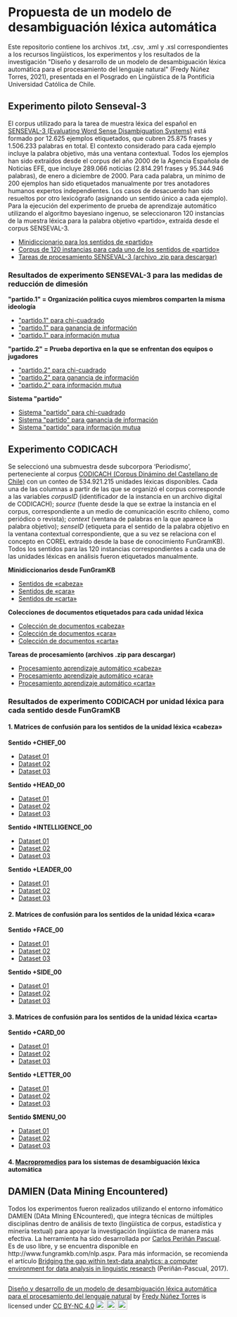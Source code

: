 # Propuesta de un modelo de desambiguación léxica automática
<p>Este repositorio contiene los archivos .txt, .csv, .xml y .xsl correspondientes a los recursos lingüísticos, los experimentos y los resultados de la investigación "Diseño y desarrollo de un modelo de desambiguación léxica automática para el procesamiento del lenguaje natural" (Fredy Núñez Torres, 2021), presentada en el Posgrado en Lingüística de la Pontificia Universidad Católica de Chile.</p>

## Experimento piloto Senseval-3
<p>El corpus utilizado para la tarea de muestra léxica del español en <a href="http://web.eecs.umich.edu/~mihalcea/senseval/">SENSEVAL-3 (Evaluating Word Sense Disambiguation Systems)</a> está formado por 12.625 ejemplos etiquetados, que cubren 25.875 frases y 1.506.233 palabras en total. El contexto considerado para cada ejemplo incluye la palabra objetivo, más una ventana contextual. Todos los ejemplos han sido extraídos desde el corpus del año 2000 de la Agencia Española de Noticias EFE, que incluye 289.066 noticias (2.814.291 frases y 95.344.946 palabras), de enero a diciembre de 2000. Para cada palabra, un mínimo de 200 ejemplos han sido etiquetados manualmente por tres anotadores humanos expertos independientes. Los casos de desacuerdo han sido resueltos por otro lexicógrafo (asignando un sentido único a cada ejemplo). Para la ejecución del experimento de prueba de aprendizaje automático utilizando el algoritmo bayesiano ingenuo, se seleccionaron 120 instancias de la  muestra léxica para la palabra objetivo «partido», extraída desde el corpus SENSEVAL-3.</p>

- <a href="https://github.com/fredyrodrigors/tesis-phd/blob/main/experimento_senseval-3/partido_minidir_senseval.xml">Minidiccionario para los sentidos de «partido»</a> 
- <a href="https://github.com/fredyrodrigors/tesis-phd/blob/main/experimento_senseval-3/partido_instancecorpus_senseval.xml">Corpus de 120 instancias para cada uno de los sentidos de «partido»</a>
- <a href="https://github.com/fredyrodrigors/tesis-phd/blob/main/tareas_de_procesamiento/Tareas%20de%20procesamiento%20SENSEVAL-3.zip">Tareas de procesamiento SENSEVAL-3 (archivo .zip para descargar)</a>

### Resultados de experimento SENSEVAL-3 para las medidas de reducción de dimesión

**"partido.1" =  Organización política cuyos miembros comparten la misma ideología**
- <a href="https://github.com/fredyrodrigors/tesis-phd/blob/main/experimento_senseval-3/resultados_partido1_chisquare.csv">"partido.1" para chi-cuadrado</a>
- <a href="https://github.com/fredyrodrigors/tesis-phd/blob/main/experimento_senseval-3/resultados_partido1_informationgain.csv">"partido.1" para ganancia de información</a>
- <a href="https://github.com/fredyrodrigors/tesis-phd/blob/main/experimento_senseval-3/resultados_partido1_mutualinformation.csv">"partido.1" para información mutua</a>

**"partido.2" =  Prueba deportiva en la que se enfrentan dos equipos o jugadores**
- <a href="https://github.com/fredyrodrigors/tesis-phd/blob/main/experimento_senseval-3/resultados_partido2_chisquare.csv">"partido.2" para chi-cuadrado</a>
- <a href="https://github.com/fredyrodrigors/tesis-phd/blob/main/experimento_senseval-3/resultados_partido2_informationgain.csv">"partido.2" para ganancia de información</a>
- <a href="https://github.com/fredyrodrigors/tesis-phd/blob/main/experimento_senseval-3/resultados_partido2_mutualinformation.csv">"partido.2" para información mutua</a>

**Sistema "partido"**
- <a href="https://github.com/fredyrodrigors/tesis-phd/blob/main/experimento_senseval-3/resultados_sistemapartido_chisquare.csv">Sistema "partido" para chi-cuadrado</a>
- <a href="https://github.com/fredyrodrigors/tesis-phd/blob/main/experimento_senseval-3/resultados_sistemapartido_informationgain.csv">Sistema "partido" para ganancia de información</a>
- <a href="https://github.com/fredyrodrigors/tesis-phd/blob/main/experimento_senseval-3/resultados_sistemapartido_mutualinformation.csv">Sistema "partido" para información mutua</a>

## Experimento CODICACH
<p>Se seleccionó una submuestra desde subcorpora ‘Periodismo’, perteneciente al corpus <a href="http://sadowsky.cl/codicach-es.html">CODICACH (Corpus Dinámino del Castellano de Chile)</a> con un conteo de 534.921.215 unidades léxicas disponibles. Cada una de las columnas a partir de las que se organizó el corpus corresponde a las variables <i>corpusID</i> (identificador de la instancia en un archivo digital de CODICACH); <i>source</i> (fuente desde la que se extrae la instancia en el corpus, correspondiente a un medio de comunicación escrito chileno, como periódico o revista); <i>context</i>  (ventana de palabras en la que aparece la palabra objetivo); <i>senseID</i> (etiqueta para el sentido de la palabra objetivo en la ventana contextual correspondiente, que a su vez se relaciona con el concepto en COREL extraído desde la base de conocimiento FunGramKB). Todos los sentidos para las 120 instancias correspondientes a cada una de las unidades léxicas en análisis fueron etiquetados manualmente.</p>

**Minidiccionarios desde FunGramKB**
- <a href="https://github.com/fredyrodrigors/tesis-phd/blob/main/mini_diccionarios_fgkb/cabeza_minidir_fgkb.csv"> Sentidos de «cabeza»</a> 
- <a href="https://github.com/fredyrodrigors/tesis-phd/blob/main/mini_diccionarios_fgkb/cara_minidir_fgkb.csv"> Sentidos de «cara»</a>
- <a href="https://github.com/fredyrodrigors/tesis-phd/blob/main/mini_diccionarios_fgkb/carta_minidir_fgkb.csv"> Sentidos de «carta»</a>

**Colecciones de documentos etiquetados para cada unidad léxica**
- <a href="https://github.com/fredyrodrigors/tesis-phd/blob/main/corpus_seleccion_codicach/cabeza_corpus_seleccion.csv">Colección de documentos «cabeza»</a> 
- <a href="https://github.com/fredyrodrigors/tesis-phd/blob/main/corpus_seleccion_codicach/cara_corpus_seleccion.csv">Colección de documentos «cara»</a>
- <a href="https://github.com/fredyrodrigors/tesis-phd/blob/main/corpus_seleccion_codicach/carta_corpus_seleccion.csv">Colección de documentos «carta»</a> 

**Tareas de procesamiento (archivos .zip para descargar)**
- <a href="https://github.com/fredyrodrigors/tesis-phd/blob/main/tareas_de_procesamiento/Tareas%20de%20procesamiento%20experimento%20ML-CABEZA.zip">Procesamiento aprendizaje automático «cabeza»</a>
- <a href="https://github.com/fredyrodrigors/tesis-phd/blob/main/tareas_de_procesamiento/Tareas%20de%20procesamiento%20experimento%20ML-CARA.zip">Procesamiento aprendizaje automático «cara»</a>
- <a href="https://github.com/fredyrodrigors/tesis-phd/blob/main/tareas_de_procesamiento/Tareas%20de%20procesamiento%20experimento%20ML-CARTA.zip">Procesamiento aprendizaje automático «carta»</a> 

### Resultados de experimento CODICACH por unidad léxica para cada sentido desde FunGramKB

#### 1. Matrices de confusión para los sentidos de la unidad léxica «cabeza»

**Sentido +CHIEF_00**
- <a href="https://github.com/fredyrodrigors/tesis-phd/blob/main/matrices_confusi%C3%B3n/sentidos_cabeza/chief_conmatrix_dataset_01.csv">Dataset 01</a>
- <a href="https://github.com/fredyrodrigors/tesis-phd/blob/main/matrices_confusi%C3%B3n/sentidos_cabeza/chief_conmatrix_dataset_02.csv">Dataset 02</a>
- <a href="https://github.com/fredyrodrigors/tesis-phd/blob/main/matrices_confusi%C3%B3n/sentidos_cabeza/chief_conmatrix_dataset_03.csv">Dataset 03</a>

**Sentido +HEAD_00**
- <a href="https://github.com/fredyrodrigors/tesis-phd/blob/main/matrices_confusi%C3%B3n/sentidos_cabeza/head_conmatrix_dataset_01.csv">Dataset 01</a>
- <a href="https://github.com/fredyrodrigors/tesis-phd/blob/main/matrices_confusi%C3%B3n/sentidos_cabeza/head_conmatrix_dataset_02.csv">Dataset 02</a>
- <a href="https://github.com/fredyrodrigors/tesis-phd/blob/main/matrices_confusi%C3%B3n/sentidos_cabeza/head_conmatrix_dataset_03.csv">Dataset 03</a>

**Sentido +INTELLIGENCE_00**
- <a href="https://github.com/fredyrodrigors/tesis-phd/blob/main/matrices_confusi%C3%B3n/sentidos_cabeza/intelligence_conmatrix_dataset_01.csv">Dataset 01</a>
- <a href="https://github.com/fredyrodrigors/tesis-phd/blob/main/matrices_confusi%C3%B3n/sentidos_cabeza/intelligence_conmatrix_dataset_02.csv">Dataset 02</a>
- <a href="https://github.com/fredyrodrigors/tesis-phd/blob/main/matrices_confusi%C3%B3n/sentidos_cabeza/intelligence_conmatrix_dataset_03.csv">Dataset 03</a>

**Sentido +LEADER_00**
- <a href="https://github.com/fredyrodrigors/tesis-phd/blob/main/matrices_confusi%C3%B3n/sentidos_cabeza/leader_conmatrix_dataset_01.csv">Dataset 01</a>
- <a href="https://github.com/fredyrodrigors/tesis-phd/blob/main/matrices_confusi%C3%B3n/sentidos_cabeza/leader_conmatrix_dataset_02.csv">Dataset 02</a>
- <a href="https://github.com/fredyrodrigors/tesis-phd/blob/main/matrices_confusi%C3%B3n/sentidos_cabeza/leader_conmatrix_dataset_03.csv">Dataset 03</a>

#### 2. Matrices de confusión para los sentidos de la unidad léxica «cara»

**Sentido +FACE_00**
- <a href="https://github.com/fredyrodrigors/tesis-phd/blob/main/matrices_confusi%C3%B3n/sentidos_cara/face_conmatrix_dataset_01.csv">Dataset 01</a>
- <a href="https://github.com/fredyrodrigors/tesis-phd/blob/main/matrices_confusi%C3%B3n/sentidos_cara/face_conmatrix_dataset_02.csv">Dataset 02</a>
- <a href="https://github.com/fredyrodrigors/tesis-phd/blob/main/matrices_confusi%C3%B3n/sentidos_cara/face_conmatrix_dataset_03.csv">Dataset 03</a>

**Sentido +SIDE_00**
- <a href="https://github.com/fredyrodrigors/tesis-phd/blob/main/matrices_confusi%C3%B3n/sentidos_cara/side_conmatrix_dataset_01.csv">Dataset 01</a>
- <a href="https://github.com/fredyrodrigors/tesis-phd/blob/main/matrices_confusi%C3%B3n/sentidos_cara/side_conmatrix_dataset_02.csv">Dataset 02</a>
- <a href="https://github.com/fredyrodrigors/tesis-phd/blob/main/matrices_confusi%C3%B3n/sentidos_cara/side_conmatrix_dataset_03.csv">Dataset 03</a>

#### 3. Matrices de confusión para los sentidos de la unidad léxica «carta»

**Sentido +CARD_00**
- <a href="https://github.com/fredyrodrigors/tesis-phd/blob/main/matrices_confusi%C3%B3n/sentidos_carta/card_conmatrix_dataset_01.csv">Dataset 01</a>
- <a href="https://github.com/fredyrodrigors/tesis-phd/blob/main/matrices_confusi%C3%B3n/sentidos_carta/card_conmatrix_dataset_02.csv">Dataset 02</a>
- <a href="https://github.com/fredyrodrigors/tesis-phd/blob/main/matrices_confusi%C3%B3n/sentidos_carta/card_conmatrix_dataset_03.csv">Dataset 03</a>

**Sentido +LETTER_00**
- <a href="https://github.com/fredyrodrigors/tesis-phd/blob/main/matrices_confusi%C3%B3n/sentidos_carta/letter_conmatrix_dataset_01.csv">Dataset 01</a>
- <a href="https://github.com/fredyrodrigors/tesis-phd/blob/main/matrices_confusi%C3%B3n/sentidos_carta/letter_conmatrix_dataset_02.csv">Dataset 02</a>
- <a href="https://github.com/fredyrodrigors/tesis-phd/blob/main/matrices_confusi%C3%B3n/sentidos_carta/letter_conmatrix_dataset_03.csv">Dataset 03</a>

**Sentido $MENU_00**
- <a href="https://github.com/fredyrodrigors/tesis-phd/blob/main/matrices_confusi%C3%B3n/sentidos_carta/menu_conmatrix_dataset_01.csv">Dataset 01</a>
- <a href="https://github.com/fredyrodrigors/tesis-phd/blob/main/matrices_confusi%C3%B3n/sentidos_carta/menu_conmatrix_dataset_02.csv">Dataset 02</a>
- <a href="https://github.com/fredyrodrigors/tesis-phd/blob/main/matrices_confusi%C3%B3n/sentidos_carta/menu_conmatrix_dataset_03.csv">Dataset 03</a>

#### 4. <a href="https://github.com/fredyrodrigors/tesis-phd/blob/main/matrices_confusi%C3%B3n/macroaverages_codicach.csv"> Macropromedios</a> para los sistemas de desambiguación léxica automática

## DAMIEN (Data Mining Encountered)
<p>Todos los experimentos fueron realizados utilizando el entorno infomático DAMIEN (DAta MIning ENcountered), que integra técnicas de múltiples disciplinas dentro de análisis de texto (lingüística de corpus, estadística y minería textual) para apoyar la investigación lingüística de manera más efectiva. La herramienta ha sido desarrollada por <a href="http://www.fungramkb.com/bio/jcperinan.html">Carlos Periñán Pascual</a>. Es de uso libre, y se encuentra disponible en http://www.fungramkb.com/nlp.aspx. Para más información, se recomienda el artículo <a href="https://ojsspdc.ulpgc.es/ojs/index.php/LFE/article/view/921/843">Bridging the gap within text-data analytics: a computer environment for data analysis in linguistic research</a> (Periñán-Pascual, 2017).</p>

----
<p xmlns:cc="http://creativecommons.org/ns#" xmlns:dct="http://purl.org/dc/terms/"><a property="dct:title" rel="cc:attributionURL" href="https://github.com/fredyrodrigors/tesis-phd">Diseño y desarrollo de un modelo de desambiguación léxica automática para el procesamiento del lenguaje natural</a> by <a rel="cc:attributionURL dct:creator" property="cc:attributionName" href="https://www.researchgate.net/profile/Fredy-Nunez-Torres">Fredy Núñez Torres</a> is licensed under <a href="http://creativecommons.org/licenses/by-nc/4.0/?ref=chooser-v1" target="_blank" rel="license noopener noreferrer" style="display:inline-block;">CC BY-NC 4.0<img style="height:22px!important;margin-left:3px;vertical-align:text-bottom;" src="https://mirrors.creativecommons.org/presskit/icons/cc.svg?ref=chooser-v1"><img style="height:22px!important;margin-left:3px;vertical-align:text-bottom;" src="https://mirrors.creativecommons.org/presskit/icons/by.svg?ref=chooser-v1"><img style="height:22px!important;margin-left:3px;vertical-align:text-bottom;" src="https://mirrors.creativecommons.org/presskit/icons/nc.svg?ref=chooser-v1"></a></p>

